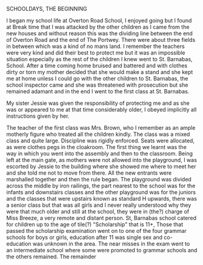SCHOOLDAYS, THE BEGINNING

I began my school life at Overton Road School, I enjoyed going but I found at Break time that I was attacked by the other children as I came from the new houses and without reason this was the dividing line between the end of Overton Road and the end of The Portwey. There were about three fields in between which was a kind of no mans land. I remember the teachers were very kind and did their best to protect me but it was an impossible situation especially as the rest of the children I knew went to St. Barnabas, School. After a time coming home bruised and battered and with clothes dirty or torn my mother decided that she would make a stand and she kept me at home unless I could go with the other children to St. Barnabas, the school inspector came and she was threatened with prosecution but she remained adamant and in the end I went to the first class at St. Barnabas.

My sister Jessie was given the responsibility of protecting me and as she was or appeared to me at that time considerably older, I obeyed implicitly all instructions given by her.

The teacher of the first class was Mrs. Brown, who I remember as an ample motherly figure who treated all the children kindly. The class was a
mixed class and quite large. Discipline was rigidly enforced. Seats were allocated, as were clothes pegs in the cloakroom. The first thing we learnt was the way in which you went into the assembly and then to the classroom. Being left at the main gate, as mothers were not allowed into the playground, I was escorted by Jessie to the building where she showed me where to meet her and she told me not to move from there. All the new entrants were marshalled together and then the rule began. The playground was divided across the middle by iron railings, the part nearest to the school was for the infants and downstairs classes and the other playground was for the juniors and the classes that were upstairs known as standard H upwards, there was a senior class but that was all girls and I never really understood why they were that much older and still at the school, they were in (the?) charge of Miss Breeze, a very remote and distant person. St, Barnabas school catered for children up to the age of tile(?) "Scholarship" that is 11+, Those that passed the scholarship examination went on to one of the four grammar schools for boys or girls, education after 11 was single sex and co-education was unknown in the area. The near misses in the exam went to an intermediate school where some were promoted to grammar schools and the others remained. The remainder
